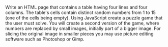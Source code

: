 Write an HTML page that contains a table having four lines and four columns. The table's cells contain distinct random numbers from 1 to 15 (one of the cells being empty). Using JavaScript create a puzzle game that the user must solve. You will create a second version of the game, where numbers are replaced by small images, initially part of a bigger image. For slicing the original image in smaller pieces you may use picture editing software such as Photoshop or Gimp. 